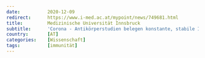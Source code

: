 ```yaml
---
date:          2020-12-09
redirect:      https://www.i-med.ac.at/mypoint/news/749681.html
title:         Medizinische Universität Innsbruck
subtitle:      'Corona - Antikörperstudien belegen konstante, stabile Immunität'
country:       [AT]
categories:    [Wissenschaft]
tags:          [immunität]
---
```

